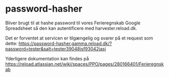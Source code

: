 # password-hasher

Bliver brugt til at hashe password til vores Ferieregnskab Google Spreadsheet så den kan autentificere med harvester.reload.dk.

Det er forventet at servicen er tilgængelig og svarer på et request som dette: https://password-hasher.gamma.reload.dk/?password=tester&salt=tester39048jsf93042jasj

Yderligere dokumentation kan findes på https://reload.atlassian.net/wiki/spaces/PPO/pages/280166401/Ferieregnskab
